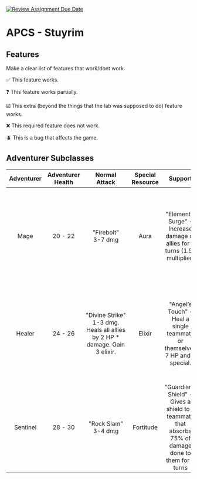 [![Review Assignment Due Date](https://classroom.github.com/assets/deadline-readme-button-22041afd0340ce965d47ae6ef1cefeee28c7c493a6346c4f15d667ab976d596c.svg)](https://classroom.github.com/a/KprAwj1n)
# APCS - Stuyrim

## Features

Make a clear list of features that work/dont work

:white_check_mark: This feature works.

:question: This feature works partially.

:ballot_box_with_check: This extra (beyond the things that the lab was supposed to do) feature works.

:x: This required feature does not work.

:beetle: This is a bug that affects the game.


## Adventurer Subclasses

| Adventurer | Adventurer Health | Normal Attack         | Special Resource | Support                                         | Special Attack                                                                               |
|:------------:|:-------------------:|:-----------------------:|:------------------:|:------------------------------------------------:|:---------------------------------------------------------------------------------------------:|
| Mage       | 20 - 22           | "Firebolt" <br/> 3-7 dmg    | Aura             | "Elemental Surge" - Increase damage of allies for 2 turns (1.5x multiplier)          | "Inferno Blast" – Deals 5-6 dmg to all enemies, lighting them on fire for 3 turns (50% chance of dealing 1 dmg per turn) |
| Healer     | 24 - 26           | "Divine&nbsp;Strike" <br/> 1-3 dmg. Heals all allies by 2 HP * damage. Gain 3 elixir. | Elixir          | "Angel’s Touch" - Heal a single teammate or themselves 7 HP and 3 special.                                  | "Dark Blessing" – Sacrifice 25% of HP to heal teammates by 50% of their max HP. Deals 2-4 damage to a single enemy             |
| Sentinel   | 28 - 30           | "Rock Slam" <br/> 3-4 dmg   | Fortitude        | "Guardian’s Shield" - Gives a shield to a teammate that absorbs 75% of damage done to them for 2 turns         | "Iron Earthquake" – Stun an enemy for up to three turns (100% for 1, 50% for 2, 25% for 3)                              |
